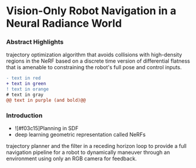 # Vision-Only Robot Navigation in a Neural Radiance World

### Abstract Highlights
trajectory optimization algorithm that avoids collisions with high-density regions in the NeRF based on a discrete time version of differential flatness that is amenable to constraining the robot's full pose and control inputs.

```diff
- text in red
+ text in green
! text in orange
# text in gray
@@ text in purple (and bold)@@
```

### Introduction
- ![#f03c15]Planning in SDF
- deep learning geometric representation called NeRFs

trajectory planner and the filter in a receding horizon loop to provide a full navigation pipeline for a robot to dynamically maneuver through an environment using only an RGB camera for feedback.

### 
